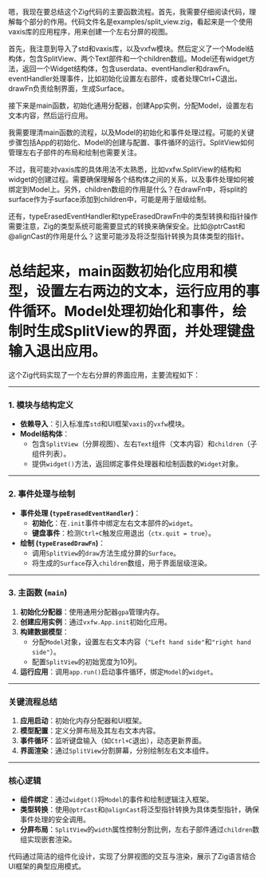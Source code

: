 嗯，我现在要总结这个Zig代码的主要函数流程。首先，我需要仔细阅读代码，理解每个部分的作用。代码文件名是examples/split_view.zig，看起来是一个使用vaxis库的应用程序，用来创建一个左右分屏的视图。

首先，我注意到导入了std和vaxis库，以及vxfw模块。然后定义了一个Model结构体，包含SplitView、两个Text部件和一个children数组。Model还有widget方法，返回一个Widget结构体，包含userdata、eventHandler和drawFn。eventHandler处理事件，比如初始化设置左右部件，或者处理Ctrl+C退出。drawFn负责绘制界面，生成Surface。

接下来是main函数，初始化通用分配器，创建App实例，分配Model，设置左右文本内容，然后运行应用。

我需要理清main函数的流程，以及Model的初始化和事件处理过程。可能的关键步骤包括App的初始化、Model的创建与配置、事件循环的运行。SplitView如何管理左右子部件的布局和绘制也需要关注。

不过，我可能对vaxis库的具体用法不太熟悉，比如vxfw.SplitView的结构和widget的创建过程。需要确保理解各个结构体之间的关系，以及事件处理如何被绑定到Model上。另外，children数组的作用是什么？在drawFn中，将split的surface作为子surface添加到children中，可能是用于层级绘制。

还有，typeErasedEventHandler和typeErasedDrawFn中的类型转换和指针操作需要注意，Zig的类型系统可能需要显式的转换来确保安全。比如@ptrCast和@alignCast的作用是什么？这里可能涉及将泛型指针转换为具体类型的指针。

总结起来，main函数初始化应用和模型，设置左右两边的文本，运行应用的事件循环。Model处理初始化和事件，绘制时生成SplitView的界面，并处理键盘输入退出应用。
================================================
这个Zig代码实现了一个左右分屏的界面应用，主要流程如下：

---

### **1. 模块与结构定义**
- **依赖导入**：引入标准库`std`和UI框架`vaxis`的`vxfw`模块。
- **Model结构体**：
  - 包含`SplitView`（分屏视图）、左右`Text`组件（文本内容）和`children`（子组件列表）。
  - 提供`widget()`方法，返回绑定事件处理器和绘制函数的`Widget`对象。

---

### **2. 事件处理与绘制**
- **事件处理 (`typeErasedEventHandler`)**：
  - **初始化**：在`.init`事件中绑定左右文本部件的`widget`。
  - **键盘事件**：检测`Ctrl+C`触发应用退出（`ctx.quit = true`）。
- **绘制 (`typeErasedDrawFn`)**：
  - 调用`SplitView`的`draw`方法生成分屏的`Surface`。
  - 将生成的`Surface`存入`children`数组，用于界面层级渲染。

---

### **3. 主函数 (`main`)**  
1. **初始化分配器**：使用通用分配器`gpa`管理内存。
2. **创建应用实例**：通过`vxfw.App.init`初始化应用。
3. **构建数据模型**：
   - 分配`Model`对象，设置左右文本内容（`"Left hand side"`和`"right hand side"`）。
   - 配置`SplitView`的初始宽度为10列。
4. **运行应用**：调用`app.run()`启动事件循环，绑定`Model`的`widget`。

---

### **关键流程总结**
1. **应用启动**：初始化内存分配器和UI框架。
2. **模型配置**：定义分屏布局及其左右文本内容。
3. **事件循环**：监听键盘输入（如`Ctrl+C`退出），动态更新界面。
4. **界面渲染**：通过`SplitView`分割屏幕，分别绘制左右文本组件。

---

### **核心逻辑**
- **组件绑定**：通过`widget()`将`Model`的事件和绘制逻辑注入框架。
- **类型转换**：使用`@ptrCast`和`@alignCast`将泛型指针转换为具体类型指针，确保事件处理的安全调用。
- **分屏布局**：`SplitView`的`width`属性控制分割比例，左右子部件通过`children`数组实现嵌套渲染。

代码通过简洁的组件化设计，实现了分屏视图的交互与渲染，展示了Zig语言结合UI框架的典型应用模式。
